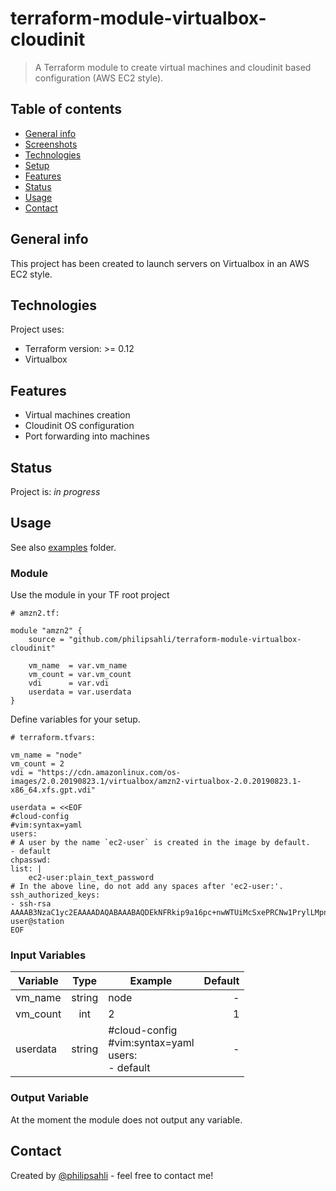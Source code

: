 # terraform-module-virtualbox-cloudinit

> A Terraform module to create virtual machines and cloudinit based configuration (AWS EC2 style).

## Table of contents
* [General info](#general-info)
* [Screenshots](#screenshots)
* [Technologies](#technologies)
* [Setup](#setup)
* [Features](#features)
* [Status](#status)
* [Usage](#usage)
* [Contact](#contact)

## General info

This project has been created to launch servers on Virtualbox in an AWS EC2 style.

## Technologies
Project uses:
* Terraform version: >= 0.12
* Virtualbox

## Features

* Virtual machines creation
* Cloudinit OS configuration
* Port forwarding into machines

## Status

Project is: _in progress_

## Usage

See also [examples](github.com/philipsahli/terraform-module-virtualbox-cloudinit) folder.

### Module

Use the module in your TF root project

    # amzn2.tf:

    module "amzn2" {
        source = "github.com/philipsahli/terraform-module-virtualbox-cloudinit"

        vm_name  = var.vm_name
        vm_count = var.vm_count
        vdi      = var.vdi
        userdata = var.userdata
    }

Define variables for your setup.

    # terraform.tfvars:

    vm_name = "node"
    vm_count = 2
    vdi = "https://cdn.amazonlinux.com/os-images/2.0.20190823.1/virtualbox/amzn2-virtualbox-2.0.20190823.1-x86_64.xfs.gpt.vdi"

    userdata = <<EOF
    #cloud-config
    #vim:syntax=yaml
    users:
    # A user by the name `ec2-user` is created in the image by default.
    - default
    chpasswd:
    list: |
        ec2-user:plain_text_password
    # In the above line, do not add any spaces after 'ec2-user:'.
    ssh_authorized_keys:
    - ssh-rsa AAAAB3NzaC1yc2EAAAADAQABAAABAQDEkNFRkip9a16pc+nwWTUiMcSxePRCNw1PrylLMpnyKo5pT/ user@station
    EOF


### Input Variables

| Variable |      Type     |  Example | Default|
|----------|:-------------:|----------|-------:|
| vm_name  |    string     |  node    |   -    |
| vm_count |    int        |  2       |   1    |
| userdata |    string     |#cloud-config <br> #vim:syntax=yaml <br>users: <br>- default|   -    |

### Output Variable

At the moment the module does not output any variable.

## Contact

Created by [@philipsahli](https://github.com/philipsahli) - feel free to contact me!